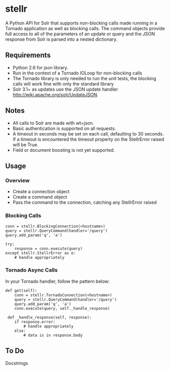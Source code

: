 stellr
======

A Python API for Solr that supports non-blocking calls made running in a Tornado application as well as blocking calls. The command objects provide full access to all of the parameters of an update or query and the JSON response from Solr is parsed into a nested dictionary.

Requirements
------------

* Python 2.6 for json library.
* Run in the context of a Tornado IOLoop for non-blocking calls
* The Tornado library is only needed to run the unit tests, the blocking calls will work fine with only the standard library
* Solr 3.1+ as updates use the JSON update handler http://wiki.apache.org/solr/UpdateJSON.


Notes
-----

* All calls to Solr are made with wt=json.
* Basic authentication is supported on all requests.
* A timeout in seconds may be set on each call, defaulting to 30 seconds. If a timeout is encountered the timeout property on the StellrError raised will be True.
* Field or document boosting is not yet supported.

Usage
-----

### Overview

* Create a connection object
* Create a command object
* Pass the command to the connection, catching any StellrError raised

### Blocking Calls

    conn = stellr.BlockingConnection(<hostname>)
    query = stellr.QueryCommand(handler='/query')
    query.add_param('q', 'a')

    try:
        response = conn.execute(query)
    except stellr.StellrError as e:
        # handle appropriately

### Tornado Async Calls

In your Tornado handler, follow the pattern below:

    def get(self):
        conn = stellr.TornadoConnection(<hostname>)
        query = stellr.QueryCommand(handler='/query')
        query.add_param('q', 'a')
        conn.execute(query, self._handle_response)

     def _handle_response(self, response):
        if response.error:
            # handle appropriately
        else:
            # data is in response.body

To Do
-----

Docstrings

